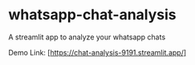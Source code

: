 # whatsapp-chat-analysis
A streamlit app to analyze your whatsapp chats

Demo Link: [https://chat-analysis-9191.streamlit.app/]
